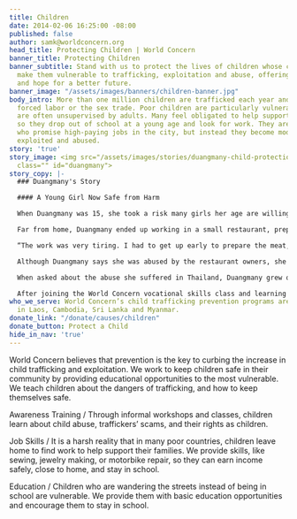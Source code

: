 ```yaml
---
title: Children
date: 2014-02-06 16:25:00 -08:00
published: false
author: samk@worldconcern.org
head_title: Protecting Children | World Concern
banner_title: Protecting Children
banner_subtitle: Stand with us to protect the lives of children whose circumstances
  make them vulnerable to trafficking, exploitation and abuse, offering safe alternatives
  and hope for a better future.
banner_image: "/assets/images/banners/children-banner.jpg"
body_intro: More than one million children are trafficked each year and sold into
  forced labor or the sex trade. Poor children are particularly vulnerable as they
  are often unsupervised by adults. Many feel obligated to help support their families,
  so they drop out of school at a young age and look for work. They are lured by traffickers
  who promise high-paying jobs in the city, but instead they become modern day slaves,
  exploited and abused.
story: 'true'
story_image: <img src="/assets/images/stories/duangmany-child-protection.jpg" alt="Duangmany"
  class="" id="duangmany">
story_copy: |-
  ### Duangmany's Story

  #### A Young Girl Now Safe from Harm

  When Duangmany was 15, she took a risk many girls her age are willing to take. She left home and traveled 12 hours to a small town outside Bangkok in search of work.

  Far from home, Duangmany ended up working in a small restaurant, preparing food and serving beers to male customers.

  “The work was very tiring. I had to get up early to prepare the meat,” she recalled of her experience. “I woke up early in the morning and worked late in the evening to clean and close the shop. I worked long hours and felt physically exhausted. When I requested a chance to rest, it wasn’t allowed. What I was earning was not enough for the work I did.”

  Although Duangmany says she was abused by the restaurant owners, she was attracted to the freedom to buy shoes and clothes with her money. But eventually, her body gave out and she wasn’t able to go on. She returned home with $6 in her pocket.

  When asked about the abuse she suffered in Thailand, Duangmany grew quiet. She refused to talk about the experience of serving beers to men, and when asked if she would ever consider going back to Thailand, she shook her head and said, “No.”

  After joining the World Concern vocational skills class and learning to sew, she has hope for the first time to earn enough income and to help support her family—in a safe way. And when other young girls talk about going to Thailand for work, she can tell them about the reality of what’s waiting for them across the border.
who_we_serve: World Concern’s child trafficking prevention programs are focused primarily
  in Laos, Cambodia, Sri Lanka and Myanmar.
donate_link: "/donate/causes/children"
donate_button: Protect a Child
hide_in_nav: 'true'
---
```


World Concern believes that prevention is the key to curbing the increase in child trafficking and exploitation. We work to keep children safe in their community by providing educational opportunities to the most vulnerable. We teach children about the dangers of trafficking, and how to keep themselves safe.  

<div class="panel">
  <p><span class="highlight">Awareness Training /</span> Through informal workshops and classes, children learn about child abuse, traffickers’ scams, and their rights as children.</p>
   <p><span class="highlight">Job Skills /</span> It is a harsh reality that in many poor countries, children leave home to find work to help support their families. We provide skills, like sewing, jewelry making, or motorbike repair, so they can earn income safely, close to home, and stay in school.</p>
  <p><span class="highlight">Education /</span> Children who are wandering the streets instead of being in school are vulnerable. We provide them with basic education opportunities and encourage them to stay in school.</p>
</div>
